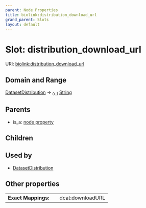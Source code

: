 ```yaml
---
parent: Node Properties
title: biolink:distribution_download_url
grand_parent: Slots
layout: default
---
```


# Slot: distribution_download_url




URI: [biolink:distribution_download_url](https://w3id.org/biolink/distribution_download_url)

## Domain and Range

[DatasetDistribution](DatasetDistribution.md) ->  <sub>0..1</sub> [String](types/String.md)

## Parents

 *  is_a: [node property](node_property.md)

## Children


## Used by

 * [DatasetDistribution](DatasetDistribution.md)

## Other properties

|  |  |  |
| --- | --- | --- |
| **Exact Mappings:** | | dcat:downloadURL |

